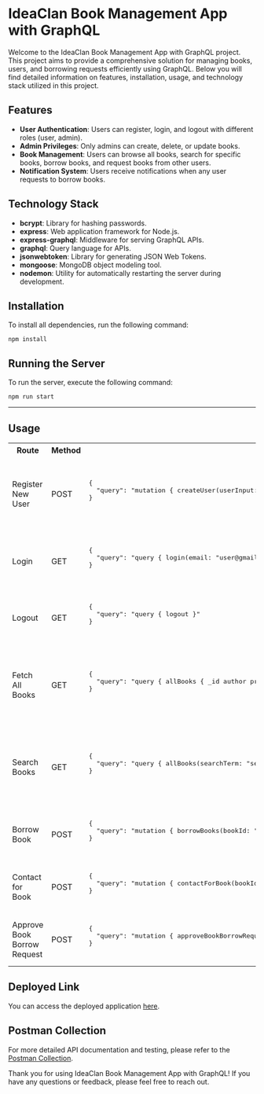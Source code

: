 # IdeaClan Book Management App with GraphQL

Welcome to the IdeaClan Book Management App with GraphQL project. This project aims to provide a comprehensive solution for managing books, users, and borrowing requests efficiently using GraphQL. Below you will find detailed information on features, installation, usage, and technology stack utilized in this project.

## Features

- **User Authentication**: Users can register, login, and logout with different roles (user, admin).
- **Admin Privileges**: Only admins can create, delete, or update books.
- **Book Management**: Users can browse all books, search for specific books, borrow books, and request books from other users.
- **Notification System**: Users receive notifications when any user requests to borrow books.

## Technology Stack

- **bcrypt**: Library for hashing passwords.
- **express**: Web application framework for Node.js.
- **express-graphql**: Middleware for serving GraphQL APIs.
- **graphql**: Query language for APIs.
- **jsonwebtoken**: Library for generating JSON Web Tokens.
- **mongoose**: MongoDB object modeling tool.
- **nodemon**: Utility for automatically restarting the server during development.

## Installation

To install all dependencies, run the following command:

`npm install`

## Running the Server

To run the server, execute the following command:

`npm run start`

<hr/>

## Usage

<table>
  <tr>
    <th>Route</th>
    <th>Method</th>
    <th>Body</th>
    <th>Query</th>
    <th>Result</th>
  </tr>
  <tr>
    <td>Register New User</td>
    <td>POST</td>
    <td>
      <pre>
{
  "query": "mutation { createUser(userInput: { email: &quot;example@gmail.com&quot;, password: &quot;****&quot;, role: &quot;user&quot; }) { _id email role }}"
}
      </pre>
    </td>
    <td>createUser(userInput:UserInput):User</td>
    <td>
      <pre>
type User {
        _id:ID!
        email:String!
        password:String
        role:String!
        borrowedBooks:[Book!]
    }
      </pre>
    </td>
  </tr>
  <tr>
    <td>Login</td>
    <td>GET</td>
    <td>
      <pre>
{
  "query": "query { login(email: &quot;user@gmail.com&quot;, password: &quot;123&quot;) { token }}"
}
      </pre>
    </td>
    <td>login(email:String!, password:String!):AuthData!</td>
    <td>
      <pre>
type AuthData {
        userId: ID!
        token: String!
        tokenExpiration: Int!
      }
      </pre>
    </td>
  </tr>
  <tr>
    <td>Logout</td>
    <td>GET</td>
    <td>
      <pre>
{
  "query": "query { logout }"
}
      </pre>
    </td>
    <td>logout:String!</td>
    <td>
      <pre>
{
  "type": "String",
  "message": "Successfully logged out"
}
      </pre>
    </td>
  </tr>
  <tr>
    <td>Fetch All Books</td>
    <td>GET</td>
    <td>
      <pre>
{
  "query": "query { allBooks { _id author price title release_year }}"
}
      </pre>
    </td>
    <td>allBooks(searchTerm: String):[Book!]!</td>
    <td>
      <pre>
type Book {
        _id:ID!
        author:String!
        price:Float!
        title:String!
        release_year:Int!
        bookBorrowedBy:User!
    }
      </pre>
    </td>
  </tr>
  <tr>
    <td>Search Books</td>
    <td>GET</td>
    <td>
      <pre>
{
  "query": "query { allBooks(searchTerm: &quot;search query&quot;) { _id author title }}"
}
      </pre>
    </td>
    <td>allBooks(searchTerm: String):[Book!]!</td>
    <td>
      <pre>
type Book {
        _id:ID!
        author:String!
        price:Float!
        title:String!
        release_year:Int!
        bookBorrowedBy:User!
    }
      </pre>
    </td>
  </tr>
  <tr>
    <td>Borrow Book</td>
    <td>POST</td>
    <td>
      <pre>
{
  "query": "mutation { borrowBooks(bookId: &quot;65f5e73af5ecf60ed2e28ed2&quot;) }"
}
      </pre>
    </td>
    <td>        borrowBooks(bookId:String):String!
</td>
    <td>
      <pre>
{
  "type": "String",
  "message": "Book successfully borrowed"
}
      </pre>
    </td>
  </tr>
  <tr>
    <td>Contact for Book</td>
    <td>POST</td>
    <td>
      <pre>
{
  "query": "mutation { contactForBook(bookId: &quot;65f68e9e216de737df19ed6d&quot;) }"
}
      </pre>
    </td>
    <td>        contactForBook(bookId:ID!):String!
</td>
    <td>
      <pre>
{
  "type": "String",
  "message": "Contact request sent successfully"
}
      </pre>
    </td>
  </tr>
  <tr>
    <td>Approve Book Borrow Request</td>
    <td>POST</td>
    <td>
      <pre>
{
  "query": "mutation { approveBookBorrowRequest(notificationID: &quot;65f69357216de737df19ed97&quot;) }"
}
      </pre>
    </td>
    <td>approveBookBorrowRequest(notificationID:ID!):String!
</td>
    <td>
      <pre>
{
  "type": "String",
  "message": "Borrow request approved successfully"
}
      </pre>
    </td>
  </tr>
</table>

## Deployed Link

You can access the deployed application [here](https://graphql-book-menegment-app.onrender.com/graphql).

## Postman Collection

For more detailed API documentation and testing, please refer to the [Postman Collection](https://speeding-trinity-718409.postman.co/workspace/New-Team-Workspace~fbcd3a3b-c6f6-4d19-b458-99ac3e176cae/collection/28670083-14468798-b67f-47d8-bd10-61ced65cdaee?action=share&creator=28670083).

Thank you for using IdeaClan Book Management App with GraphQL! If you have any questions or feedback, please feel free to reach out.
